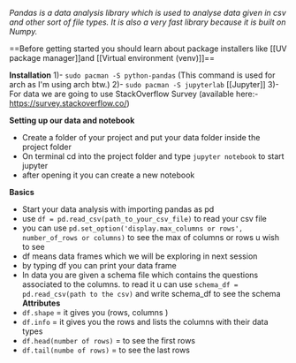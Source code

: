 *Pandas is a data analysis library which is used to analyse data given in csv and other sort of file types. It is also a very fast library because it is built on Numpy.*

==Before getting started you should learn about package installers like [[UV package manager]]and [[Virtual environment (venv)]]==

**Installation**
1)- `sudo pacman -S python-pandas` (This command is used for arch as I'm using arch btw.)
2)- `sudo pacman -S jupyterlab` [[Jupyter]]
3)- For data we are going to use StackOverflow Survey  (available here:- https://survey.stackoverflow.co/)

**Setting up our data and notebook**
- Create a folder of your project and put your data folder inside the project folder
- On terminal cd into the project folder and type `jupyter notebook` to start jupyter
- after opening it you can create a new notebook 

**Basics**
- Start your data analysis with importing pandas as pd
- use `df = pd.read_csv(path_to_your_csv_file)` to read your csv file 
- you can use `pd.set_option('display.max_columns or rows', number_of_rows or columns)` to see the max of columns or rows u wish to see
- df means data frames which we will be exploring in next session
- by typing df you can print your data frame
- In data you are given a schema file which contains the questions associated to the columns. to read it u can use `schema_df = pd.read_csv(path to the csv)` and write schema_df to see the schema 
**Attributes**
- `df.shape` = it gives you (rows, columns )
- `df.info` = it gives you the rows and lists the columns with their data types
- `df.head(number of rows)` = to see the first rows
- `df.tail(numbe of rows)` = to see the last rows